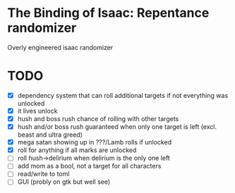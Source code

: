# The Binding of Isaac: Repentance randomizer
Overly engineered isaac randomizer



# TODO
- [x] dependency system that can roll additional targets if not everything was unlocked
- [x] it lives unlock
- [x] hush and boss rush chance of rolling with other targets
- [x] hush and/or boss rush guaranteed when only one target is left (excl. beast and ultra greed)
- [x] mega satan showing up in ???/Lamb rolls if unlocked
- [x] roll for anything if all marks are unlocked
- [ ] roll hush->delirium when delirium is the only one left
- [ ] add mom as a bool, not a target for all characters
- [ ] read/write to toml
- [ ] GUI (probly on gtk but well see)
